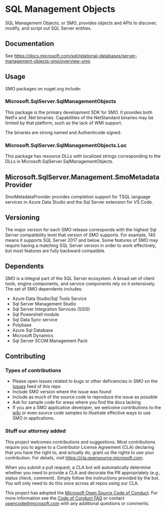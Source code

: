 # SQL Management Objects

SQL Management Objects, or SMO, provides objects and APIs to discover, modify, and script out SQL Server entities.

## Documentation

See https://docs.microsoft.com/sql/relational-databases/server-management-objects-smo/overview-smo

## Usage

SMO packages on nuget.org include:

### Microsoft.SqlServer.SqlManagementObjects

This package is the primary development SDK for SMO. It provides both NetFx and .Net binaries. Capabilities of the NetStandard binaries may be limited by that platform, such as the lack of WMI support.

The binaries are strong named and Authenticode signed.

### Microsoft.SqlServer.SqlManagementObjects.Loc

This package has resource DLLs with localized strings corresponding to the DLLs in Microsoft.SqlServer.SqlManagementObjects.

## Microsoft.SqlServer.Management.SmoMetadataProvider

SmoMetadataProvider provides completion support for TSQL language services in Azure Data Studio and the Sql Server extension for VS Code.


## Versioning

The major version for each SMO release corresponds with the highest Sql Server compatibility level that version of SMO supports.
For example, 140 means it supports SQL Server 2017 and below. Some features of SMO may require having a matching SQL Server version in order to work effectively, but most features are fully backward compatible.

## Dependents

SMO is a integral part of the SQL Server ecosystem. A broad set of client tools, engine components, and service components rely on it extensively. The set of SMO dependents includes:

- Azure Data Studio/Sql Tools Service
- Sql Server Management Studio
- Sql Server Integration Services (SSIS)
- Sql Powershell module
- Sql Data Sync service
- Polybase
- Azure Sql Database
- Microsoft Dynamics
- Sql Server SCOM Management Pack

## Contributing

### Types of contributions

- Please open issues related to bugs or other deficiencies in SMO on the [Issues](https://github.com/microsoft/sqlmanagementobjects/issues) feed of this repo
- Include SMO version where the issue was found
- Include as much of the source code to reproduce the issue as possible
- Ask for sample code for areas where you find the docs lacking
- If you are a SMO application developer, we welcome contributions to the [wiki](https://github.com/microsoft/sqlmanagementobjects/wiki) or even source code samples to illustrate effective ways to use SMO in applications.

### Stuff our attorney added

This project welcomes contributions and suggestions.  Most contributions require you to agree to a
Contributor License Agreement (CLA) declaring that you have the right to, and actually do, grant us
the rights to use your contribution. For details, visit https://cla.opensource.microsoft.com.

When you submit a pull request, a CLA bot will automatically determine whether you need to provide
a CLA and decorate the PR appropriately (e.g., status check, comment). Simply follow the instructions
provided by the bot. You will only need to do this once across all repos using our CLA.

This project has adopted the [Microsoft Open Source Code of Conduct](https://opensource.microsoft.com/codeofconduct/).
For more information see the [Code of Conduct FAQ](https://opensource.microsoft.com/codeofconduct/faq/) or
contact [opencode@microsoft.com](mailto:opencode@microsoft.com) with any additional questions or comments.
